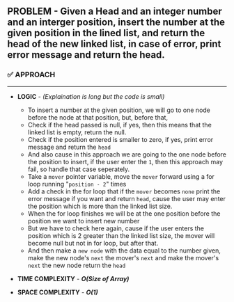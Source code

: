 ## PROBLEM - Given a Head and an integer number and an interger position, insert the number at the given position in the lined list, and return the head of the new linked list, in case of error, print error message and return the head.

### ✅ APPROACH
---------------
- **LOGIC** - *(Explaination is long but the code is small)*
    - To insert a number at the given position, we will go to one node before the node at that position, but, before that,
    - Check if the head passed is null, if yes, then this means that the linked list is empty, return the null.
    - Check if the position entered is smaller to zero, if yes, print error message and return the `head`
    - And also cause in this approach we are going to the one node before the position to insert, if the user enter the `1`, then this approach may fail, so handle that case seperately.
    - Take a `mover` pointer variable, move the `mover` forward using a for loop running "`position - 2`" times
    - Add a check in the for loop that if the `mover` becomes `none` print the error message if you want and return `head`, cause the user may enter the position which is more than the linked list size.
    - When the for loop finishes we will be at the one position before the position we want to insert new number
    - But we have to check here again, cause if the user enters the position which is 2 greater than the linked list size, the mover will become null but not in for loop, but after that.
    - And then make a `new node` with the data equal to the number given, make the new node's `next` the mover's `next` and make the mover's `next` the new node
    return the `head`

- **TIME COMPLEXITY** - ***O(Size of Array)***
- **SPACE COMPLEXITY** - ***O(1)***